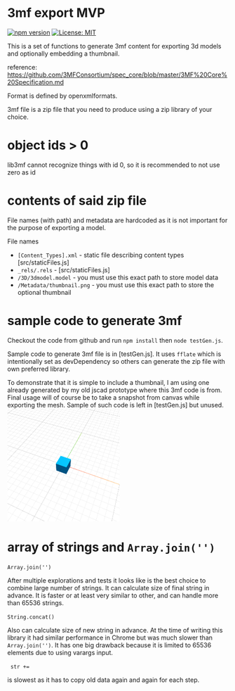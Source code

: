 # 3mf export MVP
[![npm version](https://badge.fury.io/js/@jscadui%2F3mf-export.svg)](https://www.npmjs.com/package/@jscadui%2F3mf-export) [![License: MIT](https://img.shields.io/badge/License-MIT-yellow.svg)](https://opensource.org/licenses/MIT)

This is a set of functions to generate 3mf content for exporting 3d models and optionally embedding a thumbnail.

reference: https://github.com/3MFConsortium/spec_core/blob/master/3MF%20Core%20Specification.md

Format is defined by openxmlformats.

3mf file is a zip file that you need to produce using a zip library of your choice.

# object ids > 0

lib3mf cannot recognize things with id 0, so it is recommended to not use zero as id

# contents of said zip file

File names (with path) and metadata are hardcoded as it is not important for the purpose of exporting a model.

File names 
- `[Content_Types].xml` - static file describing content types [src/staticFiles.js]
- `_rels/.rels` -  [src/staticFiles.js]
- `/3D/3dmodel.model` - you must use this exact path to store model data
- `/Metadata/thumbnail.png` - you must use this exact path to store the optional thumbnail


# sample code to generate 3mf

Checkout the code from github and run `npm install` then `node testGen.js`.

Sample code to generate 3mf file is in [testGen.js]. It uses `fflate` which is intentionally set as
devDependency so others can generate the zip file with own preferred library.

To demonstrate that it is simple to include a thumbnail, I am using one already generated by my old jscad prototype
where this 3mf code is from. Final usage will of course be to take a snapshot from canvas while exporting the mesh.
Sample of such code is left in [testGen.js] but unused.
![testThumbnail.png](testThumbnail.png)

# array of strings and `Array.join('')`

`Array.join('')`

After multiple explorations and tests it looks like  is the best choice to combine large number of strings. It can calculate size of final string in advance. It is faster or at least very similar to other, and can handle more than 65536 strings.

`String.concat()` 

Also can calculate size of new string in advance. At the time of writing this library it had similar performance in Chrome but was much slower than `Array.join('')`. It has one big drawback because it is limited to 65536 elements due to using varargs input.

` str +=` 

is slowest as it has to copy old data again and again for each step.
